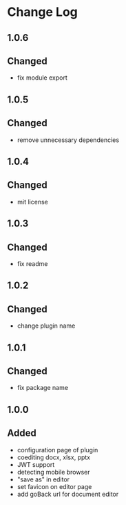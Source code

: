# Change Log

## 1.0.6

## Changed

- fix module export

## 1.0.5

## Changed

- remove unnecessary dependencies

## 1.0.4

## Changed

- mit license

## 1.0.3

## Changed

- fix readme

## 1.0.2

## Changed

- change plugin name

## 1.0.1

## Changed

- fix package name

## 1.0.0

## Added

- configuration page of plugin
- coediting docx, xlsx, pptx
- JWT support
- detecting mobile browser
- "save as" in editor
- set favicon on editor page
- add goBack url for document editor
